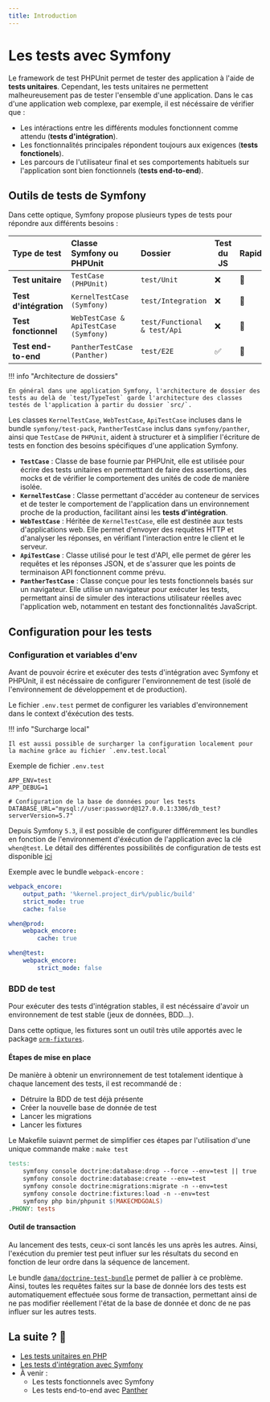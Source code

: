 ```yaml
---
title: Introduction
---
```


# Les tests avec Symfony

Le framework de test PHPUnit permet de tester des application à l'aide de **tests unitaires**. Cependant, les tests unitaires ne permettent malheureusement pas de tester l'ensemble d'une application. Dans le cas d'une application web complexe, par exemple, il est nécéssaire de vérifier que : 

- Les intéractions entre les différents modules fonctionnent comme attendu (**tests d'intégration**).
- Les fonctionnalités principales répondent toujours aux exigences (**tests fonctionels**).
- Les parcours de l'utilisateur final et ses comportements habituels sur l'application sont bien fonctionnels (**tests end-to-end**).

## Outils de tests de Symfony

Dans cette optique, Symfony propose plusieurs types de tests pour répondre aux différents besoins :

| Type de test           | Classe Symfony ou PHPUnit             | Dossier                      | Test du JS | Rapidité |
| :--------------------- | :------------------------------------ | :--------------------------- | ---------- | -------- |
| **Test unitaire**      | `TestCase (PHPUnit)`                  | `test/Unit`                  | ❌         | 🚀       |
| **Test d'intégration** | `KernelTestCase (Symfony)`            | `test/Integration`           | ❌         | 🚗       |
| **Test fonctionnel**   | `WebTestCase & ApiTestCase (Symfony)` | `test/Functional & test/Api` | ❌         | 🛵       |
| **Test end-to-end**    | `PantherTestCase (Panther)`           | `test/E2E`                   | ✅         | 🛴       |

!!! info "Architecture de dossiers"

    En général dans une application Symfony, l'architecture de dossier des tests au delà de `test/TypeTest` garde l'architecture des classes testés de l'application à partir du dossier `src/`.


Les classes `KernelTestCase`, `WebTestCase`, `ApiTestCase` incluses dans le bundle `symfony/test-pack`,  `PantherTestCase` inclus dans `symfony/panther`, ainsi que `TestCase` de `PHPUnit`, aident à structurer et à simplifier l'écriture de tests en fonction des besoins spécifiques d'une application Symfony.

- **`TestCase`** : Classe de base fournie par PHPUnit, elle est utilisée pour écrire des tests unitaires en permetttant de faire des assertions, des mocks et de vérifier le comportement des unités de code de manière isolée.
- **`KernelTestCase`** : Classe permettant d'accéder au conteneur de services et de tester le comportement de l'application dans un environnement proche de la production, facilitant ainsi les **tests d'intégration**.
- **`WebTestCase`** : Héritée de `KernelTestCase`, elle est destinée aux tests d'applications web. Elle permet d'envoyer des requêtes HTTP et d'analyser les réponses, en vérifiant l'interaction entre le client et le serveur.
- **`ApiTestCase`** : Classe utilisé pour le test d'API, elle permet de gérer les requêtes et les réponses JSON, et de s'assurer que les points de terminaison API fonctionnent comme prévu.
- **`PantherTestCase`** : Classe conçue pour les tests fonctionnels basés sur un navigateur. Elle utilise un navigateur pour exécuter les tests, permettant ainsi de simuler des interactions utilisateur réelles avec l'application web, notamment en testant des fonctionnalités JavaScript.

## Configuration pour les tests

### Configuration et variables d'env

Avant de pouvoir écrire et exécuter des tests d'intégration avec Symfony et PHPUnit, il est nécéssaire de configurer l'environnement de test (isolé de l'environnement de développement et de production).

Le fichier `.env.test` permet de configurer les variables d'environnement dans le context d'éxécution des tests.

!!! info "Surcharge local"

    Il est aussi possible de surcharger la configuration localement pour la machine grâce au fichier `.env.test.local`

Exemple de fichier `.env.test`

```shell
APP_ENV=test
APP_DEBUG=1

# Configuration de la base de données pour les tests
DATABASE_URL="mysql://user:password@127.0.0.1:3306/db_test?serverVersion=5.7"
```

Depuis Symfony `5.3`, il est possible de configurer différemment les bundles en fonction de l'environnement d'éxécution de l'application avec la clé `when@test`.
Le détail des différentes possibilités de configuration de tests est disponible [ici](https://symfony.com/blog/new-in-symfony-5-3-configure-multiple-environments-in-a-single-file)


Exemple avec le bundle `webpack-encore` :

```yaml
webpack_encore:
    output_path: '%kernel.project_dir%/public/build'
    strict_mode: true
    cache: false

when@prod:
    webpack_encore:
        cache: true

when@test:
    webpack_encore:
        strict_mode: false
```

### BDD de test

Pour exécuter des tests d'intégration stables, il est nécéssaire d'avoir un environnement de test stable (jeux de données, BDD...).

Dans cette optique, les fixtures sont un outil très utile apportés avec le package [`orm-fixtures`](https://symfony.com/bundles/DoctrineFixturesBundle/current/index.html).

#### Étapes de mise en place

De manière à obtenir un envrironnement de test totalement identique à chaque lancement des tests, il est recommandé de :

- Détruire la BDD de test déjà présente
- Créer la nouvelle base de donnée de test
- Lancer les migrations
- Lancer les fixtures

Le Makefile suiavnt permet de simplifier ces étapes par l'utilisation d'une unique commande make : `make test`

```makefile
tests:
	symfony console doctrine:database:drop --force --env=test || true
	symfony console doctrine:database:create --env=test
	symfony console doctrine:migrations:migrate -n --env=test
	symfony console doctrine:fixtures:load -n --env=test
	symfony php bin/phpunit $(MAKECMDGOALS)
.PHONY: tests
```

#### Outil de transaction

Au lancement des tests, ceux-ci sont lancés les uns après les autres. Ainsi, l'exécution du premier test peut influer sur les résultats du second en fonction de leur ordre dans la séquence de lancement. 

Le bundle [`dama/doctrine-test-bundle`](https://github.com/dmaicher/doctrine-test-bundle) permet de pallier à ce problème. 
Ainsi, toutes les requêtes faites sur la base de donnée lors des tests est automatiquement effectuée sous forme de transaction, permettant ainsi de ne pas modifier réellement l'état de la base de donnée et donc de ne pas influer sur les autres tests.

## La suite ? 🚀

- [Les tests unitaires en PHP](./../01-tests-unitaire-php.md)
- [Les tests d'intégration avec Symfony](./01-tests-integration-symfony.md)
-  À venir : 
    - Les tests fonctionnels avec Symfony
    - Les tests end-to-end avec [Panther](https://github.com/symfony/panther)